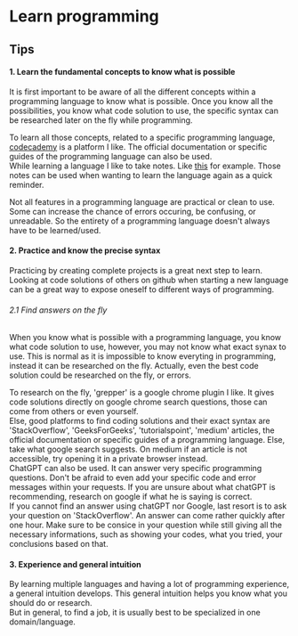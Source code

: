 # Learn programming

## Tips

#### 1. Learn the fundamental concepts to know what is possible
It is first important to be aware of all the different concepts within a programming language to know what is possible. Once you know all the possibilities, you know what code solution to use, the specific syntax can be researched later on the fly while programming.

To learn all those concepts, related to a specific programming language, [codecademy](https://www.codecademy.com/) is a platform I like. The official documentation or specific guides of the programming language can also be used.<br>
While learning a language I like to take notes. Like [this](https://github.com/artainmo/web-development/tree/main/backend/PHP) for example. Those notes can be used when wanting to learn the language again as a quick reminder.

Not all features in a programming language are practical or clean to use. Some can increase the chance of errors occuring, be confusing, or unreadable. So the entirety of a programming language doesn't always have to be learned/used.

#### 2. Practice and know the precise syntax
Practicing by creating complete projects is a great next step to learn.<br>
Looking at code solutions of others on github when starting a new language can be a great way to expose oneself to different ways of programming.

###### 2.1 Find answers on the fly
When you know what is possible with a programming language, you know what code solution to use, however, you may not know what exact synax to use. This is normal as it is impossible to know everyting in programming, instead it can be researched on the fly. Actually, even the best code solution could be researched on the fly, or errors.

To research on the fly, 'grepper' is a google chrome plugin I like. It gives code solutions directly on google chrome search questions, those can come from others or even yourself.<br>
Else, good platforms to find coding solutions and their exact syntax are 'StackOverflow', 'GeeksForGeeks', 'tutorialspoint', 'medium' articles, the official documentation or specific guides of a programming language. Else, take what google search suggests. On medium if an article is not accessible, try opening it in a private browser instead.<br>
ChatGPT can also be used. It can answer very specific programming questions. Don't be afraid to even add your specific code and error messages within your requests. If you are unsure about what chatGPT is recommending, research on google if what he is saying is correct.<br>
If you cannot find an answer using chatGPT nor Google, last resort is to ask your question on 'StackOverflow'. An answer can come rather quickly after one hour. Make sure to be consice in your question while still giving all the necessary informations, such as showing your codes, what you tried, your conclusions based on that.

#### 3. Experience and general intuition
By learning multiple languages and having a lot of programming experience, a general intuition develops. This general intuition helps you know what you should do or research.<br>
But in general, to find a job, it is usually best to be specialized in one domain/language.
